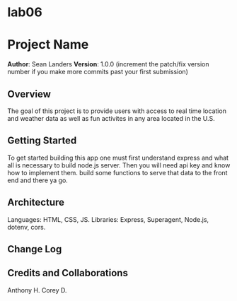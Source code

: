 # lab06

# Project Name

**Author**: Sean Landers
**Version**: 1.0.0 (increment the patch/fix version number if you make more commits past your first submission)

## Overview
The goal of this project is to provide users with access to real time location and weather data as well as fun activites in any area located in the U.S.
<!-- Provide a high level overview of what this application is and why you are building it, beyond the fact that it's an assignment for this class. (i.e. What's your problem domain?) -->

## Getting Started
To get started building this app one must first understand express and what all is necessary to build node.js server. Then you will need api key and know how to implement them. build some functions to serve that data to the front end and there ya go.
<!-- What are the steps that a user must take in order to build this app on their own machine and get it running? -->

## Architecture
Languages: HTML, CSS, JS.
Libraries: Express, Superagent, Node.js, dotenv, cors.

<!-- Provide a detailed description of the application design. What technologies (languages, libraries, etc) you're using, and any other relevant design information. -->

## Change Log
<!-- Use this area to document the iterative changes made to your application as each feature is successfully implemented. Use time stamps. Here's an examples:

01-01-2001 4:59pm - Application now has a fully-functional express server, with a GET route for the location resource. -->

## Credits and Collaborations
Anthony H.
Corey D.
<!-- Give credit (and a link) to other people or resources that helped you build this application. -->
